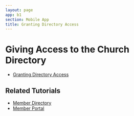 ```yaml
---
layout: page
app: b1
section: Mobile App
title: Granting Directory Access
---
```


# Giving Access to the Church Directory

<div id="videoContainer">
  <ul id="playlist">
      <li class="active"><a href="/videos/b1/mobile/member-dir-access/output.mp4">Granting Directory Access</a></li>
  </ul>
</div>

## Related Tutorials

- <a href="/b1/mobile/member-dir.html">Member Directory</a>
- <a href="/b1/mobile/member-portal.html">Member Portal</a>
